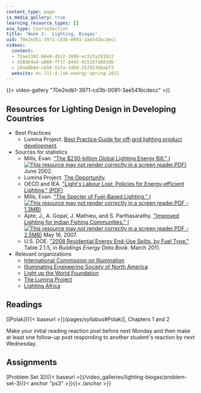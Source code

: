 ```yaml
---
content_type: page
is_media_gallery: true
learning_resource_types: []
ocw_type: CourseSection
title: 'Week 3:  Lighting, Biogas'
uid: 70e2edb1-3971-cd3b-0091-3ae541bcdecc
videos:
  content:
  - 72ae1302-68e0-4532-2088-ec31fa291b22
  - d38db4ad-a060-ff1f-d445-9c515fa603db
  - 284a0b04-cb56-51fa-1d60-257d13b0abf3
  website: ec-711-d-lab-energy-spring-2011
---
```



{{< video-gallery "70e2edb1-3971-cd3b-0091-3ae541bcdecc" >}}


Resources for Lighting Design in Developing Countries
-----------------------------------------------------

*   Best Practices
    *   Lumina Project. [Best Practice Guide for off-grid lighting product development](http://light.lbl.gov/best-practices.html).
*   Sources for statistics
    *   Mills, Evan. ["The $230-billion Global Lighting Energy Bill." (![This resource may not render correctly in a screen reader.](/images/inacessible.gif)PDF)](https://pdfs.semanticscholar.org/af45/cda1a788e6453c27ea9341a2545408bdf332.pdf?_ga=2.171809827.2016510353.1566239404-159250059.1566239404) June 2002.
    *   Lumina Project. [The Opportunity](http://light.lbl.gov/opportunity.html).
    *   OECD and IEA. ["Light's Labour Lost: Policies for Energy-efficient Lighting." (PDF)](http://web.archive.org/web/20101204194847/http://www.iea.org/work/2007/cfl/Waide.pdf)
    *   Mills, Evan. ["The Specter of Fuel-Based Lighting." (![This resource may not render correctly in a screen reader.](/images/inacessible.gif)PDF - 1.3MB)](http://light.lbl.gov/pubs/mills_science_fbl_full.pdf)
    *   Apte, J., A. Gopal, J. Mathieu, and S. Parthasarathy. ["Improved Lighting for Indian Fishing Communities." (![This resource may not render correctly in a screen reader.](/images/inacessible.gif)PDF - 2.5MB)](http://light.lbl.gov/pubs/fisherman-led-rpt.pdf) May 16, 2007.
    *   U.S. DOE. ["2008 Residential Energy End-Use Splits, by Fuel Type."](https://openei.org/doe-opendata/dataset/buildings-energy-data-book) Table 2.1.5, in _Buildings Energy Data Book_. March 2011.
*   Relevant organizations
    *   [International Commission on Illumination](http://www.cie.co.at/)
    *   [Illuminating Engineering Society of North America](http://www.ies.org/)
    *   [Light up the World Foundation](http://www.lutw.org/)
    *   [The Lumina Project](http://light.lbl.gov/)
    *   [Lighting Africa](http://www.lightingafrica.org/)

Readings
--------

\[[Polak]({{< baseurl >}}/pages/syllabus#Polak)\], Chapters 1 and 2

Make your initial reading reaction post before next Monday and then make at least one follow-up post responding to another student's reaction by next Wednesday.

Assignments
-----------

[Problem Set 3]({{< baseurl >}}/video_galleries/lighting-biogas/problem-set-3){{< anchor "ps3" >}}{{< /anchor >}}